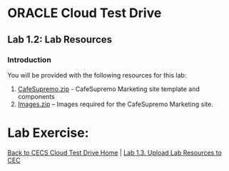 # ORACLE Cloud Test Drive #

## Lab 1.2: Lab Resources ##

### Introduction ###

You will be provided with the following resources for this lab: 

1. [CafeSupremo.zip](resources/CafeSupremo.zip) - CafeSupremo Marketing site template and components 
2. [Images.zip](resources/Images.zip) – Images required for the CafeSupremo Marketing site.


# Lab Exercise: #
[Back to CECS Cloud Test Drive Home](README.md) | [Lab 1.3. Upload Lab Resources to CEC](103-CecsLab.md) 